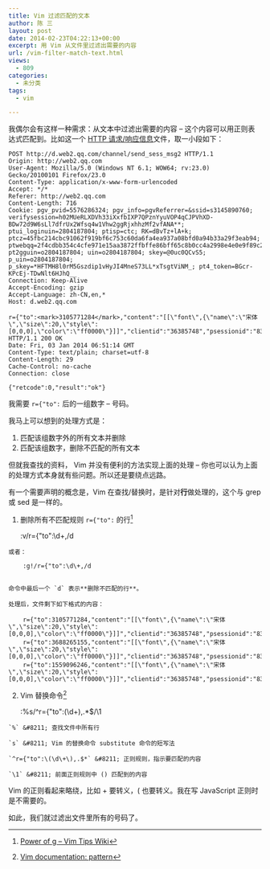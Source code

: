 ```yaml
---
title: Vim 过滤匹配的文本
author: 陈 三
layout: post
date: 2014-02-23T04:22:13+00:00
excerpt: 用 Vim 从文件里过滤出需要的内容
url: /vim-filter-match-text.html
views:
  - 809
categories:
  - 未分类
tags:
  - vim

---
```

我偶尔会有这样一种需求：从文本中过滤出需要的内容 &#8211; 这个内容可以用正则表达式匹配到。比如这一个 [HTTP 请求/响应信息][1]文件，取一小段如下：

    
    POST http://d.web2.qq.com/channel/send_sess_msg2 HTTP/1.1
    Origin: http://web2.qq.com
    User-Agent: Mozilla/5.0 (Windows NT 6.1; WOW64; rv:23.0) Gecko/20100101 Firefox/23.0
    Content-Type: application/x-www-form-urlencoded
    Accept: */*
    Referer: http://web2.qq.com
    Content-Length: 716
    Cookie: pgv_pvid=5576286324; pgv_info=pgvReferrer=&ssid=s3145890760; verifysession=h02MUeRLXDVh33iXxfbIXP7QPznYyuVOP4qCJPVhXD-BDw72d9W6sLl7dfrUx2Wfsq4w1Vhw2ggRjxhhzMf2vfANA**; ptui_loginuin=2804187804; ptisp=ctc; RK=dBvTz+lA+k; ptcz=45fbc214cbc91062f919bf6c753c60da6fa4ea937a08bfd0a94b33a29f3eab94; ptwebqq=2f4cdbb354c4cfe971e15aa3872ffbffe86bff65c8b0cc4a2998e4e0e9f89c23; pt2gguin=o2804187804; uin=o2804187804; skey=@0uc0QCvS5; p_uin=o2804187804; p_skey=*HFTMH8l0rM5Gszdip1vHyJI4MneS73LL*xTsgtViNM_; pt4_token=BGcr-KPcEj-TDwNlt6HJhQ__
    Connection: Keep-Alive
    Accept-Encoding: gzip
    Accept-Language: zh-CN,en,*
    Host: d.web2.qq.com
     
    r={"to":<mark>3105771284</mark>,"content":"[[\"font\",{\"name\":\"宋体\",\"size\":20,\"style\":[0,0,0],\"color\":\"ff0000\"}]]","clientid":"36385748","psessionid":"8368046764001d636f6e6e7365727665725f77656271714031302e3133392e372e31363000007ba400000228036e04009c8224a76d0000000a403075633051437653356d00000028d2cbdb5f463a51f3eb82c04c37cce7848ebb9d449aca351811c72a04a5f75412ab0590b690630bdb","service_type":0,"group_sig":"da531819808f120bd0b6c9fc377e6fc76af363ef80d7ba965e7aa1de952fbaf9710ff04e74743c2dd104aba1f357758b"}
    HTTP/1.1 200 OK
    Date: Fri, 03 Jan 2014 06:51:14 GMT
    Content-Type: text/plain; charset=utf-8
    Content-Length: 29
    Cache-Control: no-cache
    Connection: close
     
    {"retcode":0,"result":"ok"}
    

我需要 `r={"to":` 后的一组数字 &#8211; 号码。

我马上可以想到的处理方式是：

  1. 匹配该组数字外的所有文本并删除
  2. 匹配该组数字，删除不匹配的所有文本

但就我查找的资料， Vim 并没有便利的方法实现上面的处理 &#8211; 你也可以认为上面的处理方式本身就有些问题。所以还是要绕点远路。

有一个需要声明的概念是，Vim 在查找/替换时，是针对**行**做处理的，这个与 grep 或 sed 是一样的。

  1. 删除所有不匹配规则 `r={"to":` 的行[^11613.1]
    
        :v/r={"to":\d\+,/d
        
    
    或者：
    
        :g!/r={"to":\d\+,/d
        
    
    命令中最后一个 `d` 表示**删除不匹配的行**。
    
    处理后，文件剩下如下格式的内容：
    
        r={"to":3105771284,"content":"[[\"font\",{\"name\":\"宋体\",\"size\":20,\"style\":[0,0,0],\"color\":\"ff0000\"}]]","clientid":"36385748","psessionid":"8368046764001d636f6e6e7365727665725f77656271714031302e3133392e372e31363000007ba400000228036e04009c8224a76d0000000a403075633051437653356d00000028d2cbdb5f463a51f3eb82c04c37cce7848ebb9d449aca351811c72a04a5f75412ab0590b690630bdb","service_type":0,"group_sig":"da531819808f120bd0b6c9fc377e6fc76af363ef80d7ba965e7aa1de952fbaf9710ff04e74743c2dd104aba1f357758b"}
        r={"to":3688265155,"content":"[[\"font\",{\"name\":\"宋体\",\"size\":20,\"style\":[0,0,0],\"color\":\"ff0000\"}]]","clientid":"36385748","psessionid":"8368046764001d636f6e6e7365727665725f77656271714031302e3133392e372e31363000007ba400000228036e04009c8224a76d0000000a403075633051437653356d00000028d2cbdb5f463a51f3eb82c04c37cce7848ebb9d449aca351811c72a04a5f75412ab0590b690630bdb","service_type":0,"group_sig":"61e61272ea83bba9efbe74ce82081c2cd9d4b4c88773f4e72e7fa535cdf9c2dc0801edb02719e6c7abd5e24ce8dec4aa"}
        r={"to":1559096246,"content":"[[\"font\",{\"name\":\"宋体\",\"size\":20,\"style\":[0,0,0],\"color\":\"ff0000\"}]]","clientid":"36385748","psessionid":"8368046764001d636f6e6e7365727665725f77656271714031302e3133392e372e31363000007ba400000228036e04009c8224a76d0000000a403075633051437653356d00000028d2cbdb5f463a51f3eb82c04c37cce7848ebb9d449aca351811c72a04a5f75412ab0590b690630bdb","service_type":0,"group_sig":"24437e4e1f42517f3c6900eb26407dcbd607ca3a474957e0d056b77a98820b5038dd4fbdc56b9a178e128861b9097481"}
        

  2. Vim 替换命令[^11613.2]
    
        :%s/^r={"to":\(\d\+\),.*$/\1
        
    
    `%` &#8211; 查找文件中所有行
    
    `s` &#8211; Vim 的替换命令 substitute 命令的短写法
    
    `^r={"to":\(\d\+\),.$*` &#8211; 正则规则，指示要匹配的内容
    
    `\1` &#8211; 前面正则规则中 () 匹配到的内容

Vim 的正则看起来略绕，比如 + 要转义，( 也要转义。我在写 JavaScript 正则时是不需要的。

如此，我们就过滤出文件里所有的号码了。

[^11613.1]:    
    [Power of g &#8211; Vim Tips Wiki][2]

[^11613.2]:    
    [Vim documentation: pattern][3]

 [1]: https://gist.github.com/chenxsan/9166312 "Gist"
 [2]: http://vim.wikia.com/wiki/Power_of_g
 [3]: http://vimdoc.sourceforge.net/htmldoc/pattern.html